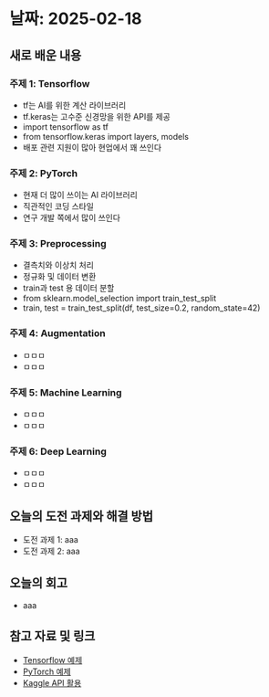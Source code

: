 # 날짜: 2025-02-18

## 새로 배운 내용
### 주제 1: Tensorflow
- tf는 AI를 위한 계산 라이브러리
- tf.keras는 고수준 신경망을 위한 API를 제공
- import tensorflow as tf
- from tensorflow.keras import layers, models
- 배포 관련 지원이 많아 현업에서 꽤 쓰인다

### 주제 2: PyTorch
- 현재 더 많이 쓰이는 AI 라이브러리
- 직관적인 코딩 스타일
- 연구 개발 쪽에서 많이 쓰인다

### 주제 3: Preprocessing
- 결측치와 이상치 처리
- 정규화 및 데이터 변환
- train과 test 용 데이터 분할
- from sklearn.model_selection import train_test_split
- train, test = train_test_split(df, test_size=0.2, random_state=42)

### 주제 4: Augmentation
- ㅁㅁㅁ
- ㅁㅁㅁ

### 주제 5: Machine Learning
- ㅁㅁㅁ
- ㅁㅁㅁ

### 주제 6: Deep Learning
- ㅁㅁㅁ
- ㅁㅁㅁ

## 오늘의 도전 과제와 해결 방법
- 도전 과제 1: aaa
- 도전 과제 2: aaa

## 오늘의 회고
- aaa

## 참고 자료 및 링크
- [Tensorflow 예제](https://colab.research.google.com/drive/1v9IsCIZjPAYUHAjrIGkWKOdATS2Wl_rc?usp=drive_link)
- [PyTorch 예제](https://colab.research.google.com/drive/1IezPXLI_wJhKUjlRc8pNPBIFGXx00E3N?usp=drive_link)
- [Kaggle API 활용](https://colab.research.google.com/drive/10scqInvWYUgpNnPBq3bNH4yBWgvq2-Ew?usp=drive_link)
